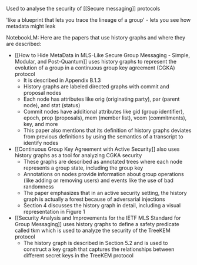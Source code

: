 Used to analyse the security of [[Secure messaging]] protocols

'like a blueprint that lets you trace the lineage of a group' - lets you see how metadata might leak

NotebookLM:
Here are the papers that use history graphs and where they are described:

- [[How to Hide MetaData in MLS-Like Secure Group Messaging - Simple, Modular, and Post-Quantum]] uses history graphs to represent the evolution of a group in a continuous group key agreement (CGKA) protocol
	- It is described in Appendix B.1.3
	- History graphs are labeled directed graphs with commit and proposal nodes
	- Each node has attributes like orig (originating party), par (parent node), and stat (status)
	- Commit nodes have additional attributes like gid (group identifier), epoch, prop (proposals), mem (member list), vcom (commitments), key, and more
	- This paper also mentions that its definition of history graphs deviates from previous definitions by using the semantics of a transcript to identify nodes
- [[Continuous Group Key Agreement with Active Security]] also uses history graphs as a tool for analyzing CGKA security
	- These graphs are described as annotated trees where each node represents a group state, including the group key
	- Annotations on nodes provide information about group operations (like adding or removing users) and events like the use of bad randomness
	- The paper emphasizes that in an active security setting, the history graph is actually a forest because of adversarial injections
	- Section 4 discusses the history graph in detail, including a visual representation in Figure 1
- [[Security Analysis and Improvements for the IETF MLS Standard for Group Messaging]] uses history graphs to define a safety predicate called tkm which is used to analyze the security of the TreeKEM protocol
	- The history graph is described in Section 5.2 and is used to construct a key graph that captures the relationships between different secret keys in the TreeKEM protocol

